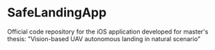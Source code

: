 # SafeLandingApp
Official code repository for the iOS application developed for master's thesis: "Vision-based UAV autonomous landing in natural scenario"
